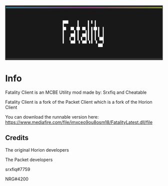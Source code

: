 <p align="center">
	<img width="755" height="175" src="assets/images/Text.png">
</p>

# Info
Fatality Client is an MCBE Utility mod made by: Srxfiq and Cheatable

Fatality Client is a fork of the Packet Client which is a fork of the Horion Client

You can download the runnable version here:
https://www.mediafire.com/file/imxceo9ou8osm18/FatalityLatest.dll/file


## Credits

The original Horion developers

The Packet developers

srxfiq#7759

NRG#4200
